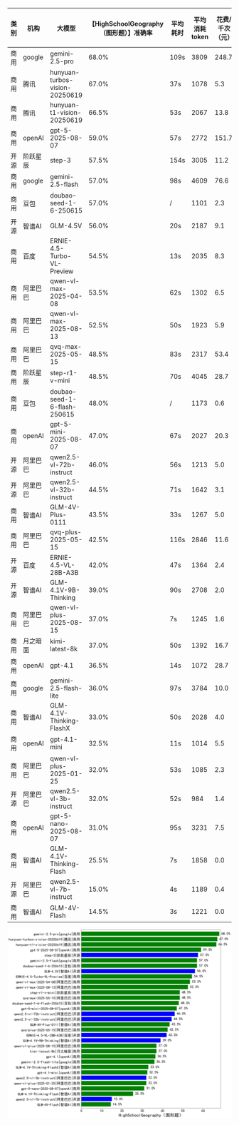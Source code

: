 
|类别|机构|大模型|【HighSchoolGeography（图形题）】准确率|平均耗时|平均消耗token|花费/千次（元）|排名（准确率）|
|---|---|-----|-------------------|-------|-----------|-----------|-----------|
|商用|google|gemini-2.5-pro|68.0%|109s|3809|248.7|1|
|商用|腾讯|hunyuan-turbos-vision-20250619|67.0%|37s|1078|5.3|2|
|商用|腾讯|hunyuan-t1-vision-20250619|66.5%|53s|2067|13.8|3|
|商用|openAI|gpt-5-2025-08-07|59.0%|57s|2772|151.7|4|
|开源|阶跃星辰|step-3|57.5%|154s|3005|11.2|5|
|商用|google|gemini-2.5-flash|57.0%|98s|4609|76.6|6|
|商用|豆包|doubao-seed-1-6-250615|57.0%|/|1101|2.3|7|
|开源|智谱AI|GLM-4.5V|56.0%|20s|2187|9.1|8|
|商用|百度|ERNIE-4.5-Turbo-VL-Preview|54.5%|13s|2035|8.3|9|
|商用|阿里巴巴|qwen-vl-max-2025-04-08|53.5%|62s|1302|6.5|10|
|商用|阿里巴巴|qwen-vl-max-2025-08-13|52.5%|50s|1923|5.9|11|
|商用|阿里巴巴|qvq-max-2025-05-15|48.5%|83s|2317|53.4|12|
|商用|阶跃星辰|step-r1-v-mini|48.5%|70s|4045|28.7|13|
|商用|豆包|doubao-seed-1-6-flash-250615|48.0%|/|1173|0.6|14|
|商用|openAI|gpt-5-mini-2025-08-07|47.0%|67s|2027|20.3|15|
|开源|阿里巴巴|qwen2.5-vl-72b-instruct|46.0%|56s|1213|5.0|16|
|开源|阿里巴巴|qwen2.5-vl-32b-instruct|44.5%|71s|1642|3.1|17|
|商用|智谱AI|GLM-4V-Plus-0111|43.5%|33s|1267|5.0|18|
|商用|阿里巴巴|qvq-plus-2025-05-15|42.5%|116s|2846|11.6|19|
|开源|百度|ERNIE-4.5-VL-28B-A3B|42.0%|47s|1364|2.4|20|
|开源|智谱AI|GLM-4.1V-9B-Thinking|39.0%|90s|2708|2.0|21|
|商用|阿里巴巴|qwen-vl-plus-2025-08-15|37.0%|7s|1245|1.6|22|
|商用|月之暗面|kimi-latest-8k|37.0%|50s|1392|16.7|23|
|商用|openAI|gpt-4.1|36.5%|14s|1072|28.7|24|
|商用|google|gemini-2.5-flash-lite|36.0%|97s|3784|10.0|25|
|商用|智谱AI|GLM-4.1V-Thinking-FlashX|33.0%|50s|2028|4.0|26|
|商用|openAI|gpt-4.1-mini|32.5%|11s|1014|5.5|27|
|商用|阿里巴巴|qwen-vl-plus-2025-01-25|32.0%|53s|1085|2.3|28|
|开源|阿里巴巴|qwen2.5-vl-3b-instruct|32.0%|52s|984|1.4|29|
|商用|openAI|gpt-5-nano-2025-08-07|31.0%|95s|3231|7.5|30|
|商用|智谱AI|GLM-4.1V-Thinking-Flash|25.5%|7s|1858|0.0|31|
|开源|阿里巴巴|qwen2.5-vl-7b-instruct|15.0%|4s|1189|0.4|32|
|商用|智谱AI|GLM-4V-Flash|14.5%|3s|1221|0.0|33|


![lin](../pic/HighSchoolGeography（图形题）.png)